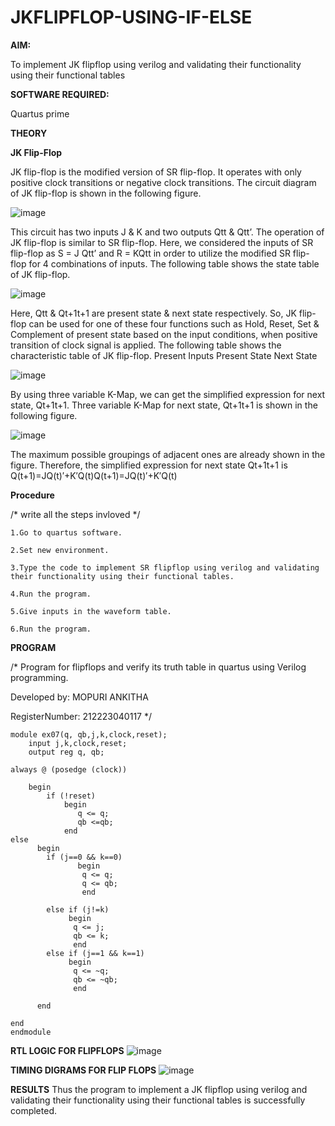 # JKFLIPFLOP-USING-IF-ELSE

**AIM:** 

To implement  JK flipflop using verilog and validating their functionality using their functional tables

**SOFTWARE REQUIRED:**

Quartus prime

**THEORY**

**JK Flip-Flop**

JK flip-flop is the modified version of SR flip-flop. It operates with only positive clock transitions or negative clock transitions. The circuit diagram of JK flip-flop is shown in the following figure.

![image](https://github.com/naavaneetha/JKFLIPFLOP-USING-IF-ELSE/assets/154305477/a649c30b-232b-4558-b188-fd6c09845180)


This circuit has two inputs J & K and two outputs Qtt & Qtt’. The operation of JK flip-flop is similar to SR flip-flop. Here, we considered the inputs of SR flip-flop as S = J Qtt’ and R = KQtt in order to utilize the modified SR flip-flop for 4 combinations of inputs. The following table shows the state table of JK flip-flop.

![image](https://github.com/naavaneetha/JKFLIPFLOP-USING-IF-ELSE/assets/154305477/c4360742-e8a8-4937-b089-c46c0433f9a3)

 
Here, Qtt & Qt+1t+1 are present state & next state respectively. So, JK flip-flop can be used for one of these four functions such as Hold, Reset, Set & Complement of present state based on the input conditions, when positive transition of clock signal is applied. The following table shows the characteristic table of JK flip-flop. Present Inputs Present State Next State
 
![image](https://github.com/naavaneetha/JKFLIPFLOP-USING-IF-ELSE/assets/154305477/6c275261-a6d5-4c37-a3a7-1e88ca11c4cd)

By using three variable K-Map, we can get the simplified expression for next state, Qt+1t+1. Three variable K-Map for next state, Qt+1t+1 is shown in the following figure.
 
![image](https://github.com/naavaneetha/JKFLIPFLOP-USING-IF-ELSE/assets/154305477/5174f41b-0ce0-4329-a372-6d1943ea6673)

The maximum possible groupings of adjacent ones are already shown in the figure. Therefore, the simplified expression for next state Qt+1t+1 is Q(t+1)=JQ(t)′+K′Q(t)Q(t+1)=JQ(t)′+K′Q(t)

**Procedure**

/* write all the steps invloved */
```
1.Go to quartus software.

2.Set new environment.

3.Type the code to implement SR flipflop using verilog and validating their functionality using their functional tables.

4.Run the program.

5.Give inputs in the waveform table.

6.Run the program.
```

**PROGRAM**

/* Program for flipflops and verify its truth table in quartus using Verilog programming. 

Developed by: MOPURI ANKITHA

RegisterNumber: 212223040117
*/
```
module ex07(q, qb,j,k,clock,reset);
    input j,k,clock,reset;
    output reg q, qb;
	 
always @ (posedge (clock))

    begin 
        if (!reset)
            begin
               q <= q;
               qb <=qb;
            end
else 
      begin
        if (j==0 && k==0)
		       begin
			    q <= q;
			    q <= qb;
			    end	 
        
        else if (j!=k)
             begin
	          q <= j;
	          qb <= k;
	          end
        else if (j==1 && k==1)
             begin
	          q <= ~q;
	          qb <= ~qb;
	          end
	  
      end
 
end           
endmodule
```

**RTL LOGIC FOR FLIPFLOPS**
![image](https://github.com/user-attachments/assets/29397eb0-ab12-4c77-a70b-bd62082fa4ff)


**TIMING DIGRAMS FOR FLIP FLOPS**
![image](https://github.com/user-attachments/assets/1092fbc8-5107-40f9-88b3-bddb17f79fbf)


**RESULTS**
Thus the program to implement a JK flipflop using verilog and validating their functionality using their functional tables is successfully completed.

